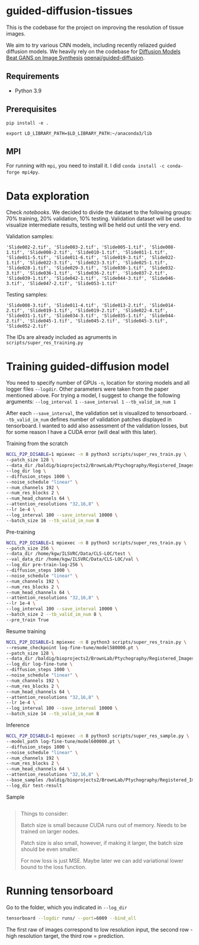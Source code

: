 # guided-diffusion-tissues

This is the codebase for the project on improving the resolution of tissue images. 

We aim to try various CNN models, including recently reliazed guided diffusion models. We heavily rely on the codebase for [Diffusion Models Beat GANS on Image Synthesis](http://arxiv.org/abs/2105.05233) [openai/guided-diffusion](https://github.com/openai/guided-diffusion).

## Requirements
* Python 3.9

## Prerequisites
```shellscript
pip install -e .
```
```shellscript
export LD_LIBRARY_PATH=$LD_LIBRARY_PATH:~/anaconda3/lib
```

## MPI
For running with `mpi`, you need to install it. I did `conda install -c conda-forge mpi4py`. 

# Data exploration

Check *notebooks*. 
We decided to divide the dataset to the following groups: 70% training, 20% validation, 10% testing.
Validation dataset will be used to visualize intermediate results, testing will be held out until the very end.

Validation samples:
```
'Slide002-2.tif', 'Slide003-2.tif', 'Slide005-1.tif', 'Slide008-1.tif', 'Slide008-2.tif', 'Slide010-1.tif', 'Slide011-1.tif', 'Slide011-5.tif', 'Slide011-6.tif', 'Slide019-3.tif', 'Slide022-1.tif', 'Slide022-3.tif', 'Slide023-3.tif', 'Slide025-1.tif', 'Slide028-1.tif', 'Slide029-3.tif', 'Slide030-1.tif', 'Slide032-3.tif', 'Slide036-1.tif', 'Slide036-2.tif', 'Slide037-2.tif', 'Slide039-1.tif', 'Slide042-1.tif', 'Slide044-3.tif', 'Slide046-3.tif', 'Slide047-2.tif', 'Slide053-1.tif'
```

Testing samples:
```
'Slide008-3.tif', 'Slide011-4.tif', 'Slide013-2.tif', 'Slide014-2.tif', 'Slide019-1.tif', 'Slide019-2.tif', 'Slide022-4.tif', 'Slide031-1.tif', 'Slide034-3.tif', 'Slide035-1.tif', 'Slide044-2.tif', 'Slide045-1.tif', 'Slide045-2.tif', 'Slide045-3.tif', 'Slide052-2.tif'
```

The IDs are already included as agruments in `scripts/super_res_training.py` 

# Training guided-diffusion model

You need to specify number of GPUs `-n`, location for storing models and all logger files `--logdir`. Other parameters were taken from the paper mentioned above.
For trying a model, I suggest to change the following arguments:
`--log_interval 1`
`--save_interval 1`
`--tb_valid_im_num 1`

After each `--save_interval`, the validation set is visualized to tensorboard. `--tb_valid_im_num` defines number of validation patches displayed in tensorboard. I wanted to add also assessment of the validation losses, but for some reason I have a CUDA error (will deal with this later).

Training from the scratch
```sh 
NCCL_P2P_DISABLE=1 mpiexec -n 8 python3 scripts/super_res_train.py \
--patch_size 128 \
--data_dir /baldig/bioprojects2/BrownLab/Ptychography/Registered_Images2/high_res \
--log_dir log \
--diffusion_steps 1000 \
--noise_schedule "linear" \
--num_channels 192 \
--num_res_blocks 2 \
--num_head_channels 64 \
--attention_resolutions "32,16,8" \
--lr 1e-4 \
--log_interval 100 --save_interval 10000 \
--batch_size 16 --tb_valid_im_num 8
```

Pre-training
```sh
NCCL_P2P_DISABLE=1 mpiexec -n 8 python3 scripts/super_res_train.py \
--patch_size 256 \
--data_dir /home/kgw/ILSVRC/Data/CLS-LOC/test \
--val_data_dir /home/kgw/ILSVRC/Data/CLS-LOC/val \
--log_dir pre-train-log-256 \
--diffusion_steps 1000 \
--noise_schedule "linear" \
--num_channels 192 \
--num_res_blocks 2 \
--num_head_channels 64 \
--attention_resolutions "32,16,8" \
--lr 1e-4 \
--log_interval 100 --save_interval 10000 \
--batch_size 2 --tb_valid_im_num 8 \
--pre_train True
```

Resume training
```sh
NCCL_P2P_DISABLE=1 mpiexec -n 8 python3 scripts/super_res_train.py \
--resume_checkpoint log-fine-tune/model580000.pt \
--patch_size 128 \
--data_dir /baldig/bioprojects2/BrownLab/Ptychography/Registered_Images2/high_res \
--log_dir log-fine-tune \
--diffusion_steps 1000 \
--noise_schedule "linear" \
--num_channels 192 \
--num_res_blocks 2 \
--num_head_channels 64 \
--attention_resolutions "32,16,8" \
--lr 1e-4 \
--log_interval 100 --save_interval 10000 \
--batch_size 14 --tb_valid_im_num 8
```

Inference
```sh
NCCL_P2P_DISABLE=1 mpiexec -n 8 python3 scripts/super_res_sample.py \
--model_path log-fine-tune/model600000.pt \
--diffusion_steps 1000 \
--noise_schedule "linear" \
--num_channels 192 \
--num_res_blocks 2 \
--num_head_channels 64 \
--attention_resolutions "32,16,8" \
--base_samples /baldig/bioprojects2/BrownLab/Ptychography/Registered_Images2/low_res/Slide022-1.tif \
--log_dir test-result

```

Sample
```

```
> Things to consider:
>
> Batch size is small because CUDA runs out of memory. Needs to be trained on larger nodes.
>
> Patch size is also small, however, if making it larger, the batch size should be even smaller.
>
> For now loss is just MSE. Maybe later we can add variational lower bound to the loss function.

# Running tensorboard
Go to the folder, which you indicated in `--log_dir`
```sh
tensorboard --logdir runs/ --port=6009 --bind_all
```
The first raw of images correspond to low resolution input, the second row - high resolution target, the third row = prediction.


